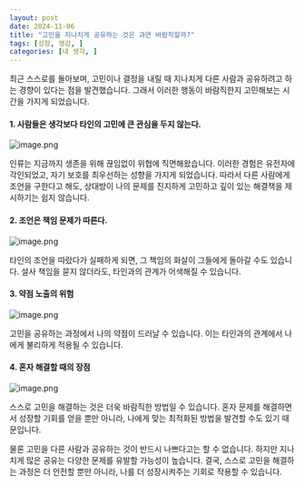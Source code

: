 ```yaml
---
layout: post
date: 2024-11-06
title: "고민을 지나치게 공유하는 것은 과연 바람직할까?"
tags: [성장, 영감, ]
categories: [내 생각, ]
---
```



최근 스스로를 돌아보며, 고민이나 결정을 내릴 때 지나치게 다른 사람과 공유하려고 하는 경향이 있다는 점을 발견했습니다. 그래서 이러한 행동이 바람직한지 고민해보는 시간을 가지게 되었습니다.



#### 1. 사람들은 생각보다 타인의 고민에 큰 관심을 두지 않는다. 


![image.png](https://prod-files-secure.s3.us-west-2.amazonaws.com/cd5b907c-015f-403c-a56d-34640931eb91/2c183d20-a67d-4bd3-92f1-f191c5ca2cf1/image.png?X-Amz-Algorithm=AWS4-HMAC-SHA256&X-Amz-Content-Sha256=UNSIGNED-PAYLOAD&X-Amz-Credential=ASIAZI2LB466VITSZPWS%2F20250228%2Fus-west-2%2Fs3%2Faws4_request&X-Amz-Date=20250228T111803Z&X-Amz-Expires=3600&X-Amz-Security-Token=IQoJb3JpZ2luX2VjEFMaCXVzLXdlc3QtMiJHMEUCIQDuisu2%2BN2bU5wM1%2BeI9jLJ2zhMQDNOHgFVymTM0RYYdQIgGLshxpW3QvsLdFB8emj2VNfiqK%2BXdchYMbBGJ9bwKv8qiAQIjP%2F%2F%2F%2F%2F%2F%2F%2F%2F%2FARAAGgw2Mzc0MjMxODM4MDUiDPVhGN1C2OUFRW7cSyrcAxKunmbeETHyv3FGouYFlnnOpy%2BCgpmGGFmOpMfSsLnsP8m0zYOmg4%2Be%2BiWyJuyBaov2Rsl3weLAI7enCM%2FWottb1nK%2FX6Drsqig5NQcjMLEoGWqfXNPW%2BN72bZ9y5CWg8h%2Bfe9mR1J9wv4ZqxbJgYhuFgqhdCWyVKz%2Fk8dGXMTmohG0HPVyaZZsIgYJkz%2BESu4lBjUrpLVMtixjtS0M9xvELHkPThjWuqYpTRi4OkH1YwYil%2BqMMn8R%2FW3IDmQXg%2Bz0OvskLPmCWzSrGQwlid2uzh4zn5%2BkDzvgANjd03sb2jMwbPDDzWoR6qmLBCSOrcKjHW69jCNcB5wqDNxOJ7D7JCDpIVM64kHP3LRECgbK35ZuZaW%2BRn%2BnO3ehSK%2BRpQtMlBltP3wIor4atrKw2SBvGM1XLiJ3hO9uXZravax8CmdveL8hX7P5ctTAsMjXoOy03SiPTTRxA8A0VZ2XptOEqr2JRzIioeYYjeiQCy4ILJIYX%2BhK87iKJpwKdQHoWKc6GgUp5vXiheps%2BLmHRpWdhPXXDelo9U1UWe8btp72jf9XZASVjyQPcuhrTmg8DrrvHLfCzqVefR3WbM0RPGArjuqFEjK0cdqeWsySTFWuDxcOaR0CoMGjmMqEMKOxhr4GOqUBy6GV1szoxqZScF%2Fqibf%2Fjlj0otzOQKzpn0UHWtgntIgxTCMSyNbtFe70sS0TL6s%2BjckOsa3HwkCZS%2BXMRGneTUJ%2BrhVjH8Kaj9cEvASihOfgroQ11Zr7wdz8TRkjTV6KdDHOsoNuqt89zZJT7f0i5bUOpHu25GG2tX64q2zcnrYVJZTUwcSSrTpMuEYgPngrR%2B%2FcBQHDCmMTlA0vSMJElwEpXSQL&X-Amz-Signature=c0512412d3c0ade7ce2c279e170a2028028bf61259eaa2f978545134b87aa80b&X-Amz-SignedHeaders=host&x-id=GetObject "image.png")


인류는 지금까지 생존을 위해 끊임없이 위협에 직면해왔습니다. 이러한 경험은 유전자에 각인되었고, 자기 보호를 최우선하는 성향을 가지게 되었습니다. 따라서 다른 사람에게 조언을 구한다고 해도, 상대방이 나의 문제를 진지하게 고민하고 깊이 있는 해결책을 제시하기는 쉽지 않습니다.



#### 2. 조언은 책임 문제가 따른다. 


![image.png](https://prod-files-secure.s3.us-west-2.amazonaws.com/cd5b907c-015f-403c-a56d-34640931eb91/b2ad2527-7ab5-4f6b-b32c-7548358d5f5d/image.png?X-Amz-Algorithm=AWS4-HMAC-SHA256&X-Amz-Content-Sha256=UNSIGNED-PAYLOAD&X-Amz-Credential=ASIAZI2LB466VITSZPWS%2F20250228%2Fus-west-2%2Fs3%2Faws4_request&X-Amz-Date=20250228T111803Z&X-Amz-Expires=3600&X-Amz-Security-Token=IQoJb3JpZ2luX2VjEFMaCXVzLXdlc3QtMiJHMEUCIQDuisu2%2BN2bU5wM1%2BeI9jLJ2zhMQDNOHgFVymTM0RYYdQIgGLshxpW3QvsLdFB8emj2VNfiqK%2BXdchYMbBGJ9bwKv8qiAQIjP%2F%2F%2F%2F%2F%2F%2F%2F%2F%2FARAAGgw2Mzc0MjMxODM4MDUiDPVhGN1C2OUFRW7cSyrcAxKunmbeETHyv3FGouYFlnnOpy%2BCgpmGGFmOpMfSsLnsP8m0zYOmg4%2Be%2BiWyJuyBaov2Rsl3weLAI7enCM%2FWottb1nK%2FX6Drsqig5NQcjMLEoGWqfXNPW%2BN72bZ9y5CWg8h%2Bfe9mR1J9wv4ZqxbJgYhuFgqhdCWyVKz%2Fk8dGXMTmohG0HPVyaZZsIgYJkz%2BESu4lBjUrpLVMtixjtS0M9xvELHkPThjWuqYpTRi4OkH1YwYil%2BqMMn8R%2FW3IDmQXg%2Bz0OvskLPmCWzSrGQwlid2uzh4zn5%2BkDzvgANjd03sb2jMwbPDDzWoR6qmLBCSOrcKjHW69jCNcB5wqDNxOJ7D7JCDpIVM64kHP3LRECgbK35ZuZaW%2BRn%2BnO3ehSK%2BRpQtMlBltP3wIor4atrKw2SBvGM1XLiJ3hO9uXZravax8CmdveL8hX7P5ctTAsMjXoOy03SiPTTRxA8A0VZ2XptOEqr2JRzIioeYYjeiQCy4ILJIYX%2BhK87iKJpwKdQHoWKc6GgUp5vXiheps%2BLmHRpWdhPXXDelo9U1UWe8btp72jf9XZASVjyQPcuhrTmg8DrrvHLfCzqVefR3WbM0RPGArjuqFEjK0cdqeWsySTFWuDxcOaR0CoMGjmMqEMKOxhr4GOqUBy6GV1szoxqZScF%2Fqibf%2Fjlj0otzOQKzpn0UHWtgntIgxTCMSyNbtFe70sS0TL6s%2BjckOsa3HwkCZS%2BXMRGneTUJ%2BrhVjH8Kaj9cEvASihOfgroQ11Zr7wdz8TRkjTV6KdDHOsoNuqt89zZJT7f0i5bUOpHu25GG2tX64q2zcnrYVJZTUwcSSrTpMuEYgPngrR%2B%2FcBQHDCmMTlA0vSMJElwEpXSQL&X-Amz-Signature=f3e43eb8f5076d6a87515a3f1179ffab78a319e91ad8e24decc1066a3c69f539&X-Amz-SignedHeaders=host&x-id=GetObject "image.png")


타인의 조언을 따랐다가 실패하게 되면, 그 책임의 화살이 그들에게 돌아갈 수도 있습니다. 설사 책임을 묻지 않더라도, 타인과의 관계가 어색해질 수 있습니다.



#### 3. 약점 노출의 위험


![image.png](https://prod-files-secure.s3.us-west-2.amazonaws.com/cd5b907c-015f-403c-a56d-34640931eb91/cfc28338-a7d1-4185-968e-beb22499b3a3/image.png?X-Amz-Algorithm=AWS4-HMAC-SHA256&X-Amz-Content-Sha256=UNSIGNED-PAYLOAD&X-Amz-Credential=ASIAZI2LB466VITSZPWS%2F20250228%2Fus-west-2%2Fs3%2Faws4_request&X-Amz-Date=20250228T111803Z&X-Amz-Expires=3600&X-Amz-Security-Token=IQoJb3JpZ2luX2VjEFMaCXVzLXdlc3QtMiJHMEUCIQDuisu2%2BN2bU5wM1%2BeI9jLJ2zhMQDNOHgFVymTM0RYYdQIgGLshxpW3QvsLdFB8emj2VNfiqK%2BXdchYMbBGJ9bwKv8qiAQIjP%2F%2F%2F%2F%2F%2F%2F%2F%2F%2FARAAGgw2Mzc0MjMxODM4MDUiDPVhGN1C2OUFRW7cSyrcAxKunmbeETHyv3FGouYFlnnOpy%2BCgpmGGFmOpMfSsLnsP8m0zYOmg4%2Be%2BiWyJuyBaov2Rsl3weLAI7enCM%2FWottb1nK%2FX6Drsqig5NQcjMLEoGWqfXNPW%2BN72bZ9y5CWg8h%2Bfe9mR1J9wv4ZqxbJgYhuFgqhdCWyVKz%2Fk8dGXMTmohG0HPVyaZZsIgYJkz%2BESu4lBjUrpLVMtixjtS0M9xvELHkPThjWuqYpTRi4OkH1YwYil%2BqMMn8R%2FW3IDmQXg%2Bz0OvskLPmCWzSrGQwlid2uzh4zn5%2BkDzvgANjd03sb2jMwbPDDzWoR6qmLBCSOrcKjHW69jCNcB5wqDNxOJ7D7JCDpIVM64kHP3LRECgbK35ZuZaW%2BRn%2BnO3ehSK%2BRpQtMlBltP3wIor4atrKw2SBvGM1XLiJ3hO9uXZravax8CmdveL8hX7P5ctTAsMjXoOy03SiPTTRxA8A0VZ2XptOEqr2JRzIioeYYjeiQCy4ILJIYX%2BhK87iKJpwKdQHoWKc6GgUp5vXiheps%2BLmHRpWdhPXXDelo9U1UWe8btp72jf9XZASVjyQPcuhrTmg8DrrvHLfCzqVefR3WbM0RPGArjuqFEjK0cdqeWsySTFWuDxcOaR0CoMGjmMqEMKOxhr4GOqUBy6GV1szoxqZScF%2Fqibf%2Fjlj0otzOQKzpn0UHWtgntIgxTCMSyNbtFe70sS0TL6s%2BjckOsa3HwkCZS%2BXMRGneTUJ%2BrhVjH8Kaj9cEvASihOfgroQ11Zr7wdz8TRkjTV6KdDHOsoNuqt89zZJT7f0i5bUOpHu25GG2tX64q2zcnrYVJZTUwcSSrTpMuEYgPngrR%2B%2FcBQHDCmMTlA0vSMJElwEpXSQL&X-Amz-Signature=ef5b13655d1716bb74c86717fd786d956eb5636acc67c7c78a6c2be9b32ba0ee&X-Amz-SignedHeaders=host&x-id=GetObject "image.png")


고민을 공유하는 과정에서 나의 약점이 드러날 수 있습니다. 이는 타인과의 관계에서 나에게 불리하게 적용될 수 있습니다.



#### 4. 혼자 해결할 때의 장점


![image.png](https://prod-files-secure.s3.us-west-2.amazonaws.com/cd5b907c-015f-403c-a56d-34640931eb91/8db7f448-922c-4c35-bc64-aa38a248f819/image.png?X-Amz-Algorithm=AWS4-HMAC-SHA256&X-Amz-Content-Sha256=UNSIGNED-PAYLOAD&X-Amz-Credential=ASIAZI2LB466VITSZPWS%2F20250228%2Fus-west-2%2Fs3%2Faws4_request&X-Amz-Date=20250228T111803Z&X-Amz-Expires=3600&X-Amz-Security-Token=IQoJb3JpZ2luX2VjEFMaCXVzLXdlc3QtMiJHMEUCIQDuisu2%2BN2bU5wM1%2BeI9jLJ2zhMQDNOHgFVymTM0RYYdQIgGLshxpW3QvsLdFB8emj2VNfiqK%2BXdchYMbBGJ9bwKv8qiAQIjP%2F%2F%2F%2F%2F%2F%2F%2F%2F%2FARAAGgw2Mzc0MjMxODM4MDUiDPVhGN1C2OUFRW7cSyrcAxKunmbeETHyv3FGouYFlnnOpy%2BCgpmGGFmOpMfSsLnsP8m0zYOmg4%2Be%2BiWyJuyBaov2Rsl3weLAI7enCM%2FWottb1nK%2FX6Drsqig5NQcjMLEoGWqfXNPW%2BN72bZ9y5CWg8h%2Bfe9mR1J9wv4ZqxbJgYhuFgqhdCWyVKz%2Fk8dGXMTmohG0HPVyaZZsIgYJkz%2BESu4lBjUrpLVMtixjtS0M9xvELHkPThjWuqYpTRi4OkH1YwYil%2BqMMn8R%2FW3IDmQXg%2Bz0OvskLPmCWzSrGQwlid2uzh4zn5%2BkDzvgANjd03sb2jMwbPDDzWoR6qmLBCSOrcKjHW69jCNcB5wqDNxOJ7D7JCDpIVM64kHP3LRECgbK35ZuZaW%2BRn%2BnO3ehSK%2BRpQtMlBltP3wIor4atrKw2SBvGM1XLiJ3hO9uXZravax8CmdveL8hX7P5ctTAsMjXoOy03SiPTTRxA8A0VZ2XptOEqr2JRzIioeYYjeiQCy4ILJIYX%2BhK87iKJpwKdQHoWKc6GgUp5vXiheps%2BLmHRpWdhPXXDelo9U1UWe8btp72jf9XZASVjyQPcuhrTmg8DrrvHLfCzqVefR3WbM0RPGArjuqFEjK0cdqeWsySTFWuDxcOaR0CoMGjmMqEMKOxhr4GOqUBy6GV1szoxqZScF%2Fqibf%2Fjlj0otzOQKzpn0UHWtgntIgxTCMSyNbtFe70sS0TL6s%2BjckOsa3HwkCZS%2BXMRGneTUJ%2BrhVjH8Kaj9cEvASihOfgroQ11Zr7wdz8TRkjTV6KdDHOsoNuqt89zZJT7f0i5bUOpHu25GG2tX64q2zcnrYVJZTUwcSSrTpMuEYgPngrR%2B%2FcBQHDCmMTlA0vSMJElwEpXSQL&X-Amz-Signature=60c37f8059948e3a943f24a0762123d12ea213d4aa566d8ac6ad7132cbed04a8&X-Amz-SignedHeaders=host&x-id=GetObject "image.png")


스스로 고민을 해결하는 것은 더욱 바람직한 방법일 수 있습니다. 혼자 문제를 해결하면서 성장할 기회를 얻을 뿐만 아니라, 나에게 맞는 최적화된 방법을 발견할 수도 있기 때문입니다.


물론 고민을 다른 사람과 공유하는 것이 반드시 나쁘다고는 할 수 없습니다. 하지만 지나치게 많은 공유는 다양한 문제를 유발할 가능성이 높습니다. 결국, 스스로 고민을 해결하는 과정은 더 안전할 뿐만 아니라, 나를 더 성장시켜주는 기회로 작용할 수 있습니다.

